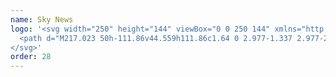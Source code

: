 ```yaml
---
name: Sky News
logo: '<svg width="250" height="144" viewBox="0 0 250 144" xmlns="http://www.w3.org/2000/svg">
  <path d="M217.023 50h-111.86v44.559h111.86c1.64 0 2.977-1.337 2.977-2.959V52.977A2.994 2.994 0 00217.023 50zM81.137 89.64c.482.249 1.462.534 2.692.57 2.103.035 3.261-.767 4.117-2.656l11.353-25.327c-.463-.25-1.497-.535-2.352-.553-1.462-.035-3.422.268-4.67 3.262l-3.672 8.68-7.218-11.746c-.463-.142-1.604-.338-2.424-.338-2.549 0-3.957.944-5.436 2.549l-7.005 7.664 5.632 8.876c1.034 1.622 2.407 2.442 4.652 2.442 1.462 0 2.674-.34 3.244-.589l-6.808-10.266 4.812-5.097 7.896 12.387-4.813 10.141zm-14.9-9.59c0 1.872-.73 2.941-4.385 2.941l-1.3-.089V58.127c0-1.871.64-3.85 4.313-3.85l1.354.143v25.63h.018zm-7.522-3.725c0 3.476-2.281 6.025-6.897 6.524-3.351.356-8.199-.072-10.498-.339l-.16-1.212c0-3.048 1.64-3.743 3.19-3.743.77 0 1.756.062 2.78.126 1.105.07 2.255.141 3.226.141 2.068 0 2.692-.695 2.692-1.372 0-.873-.838-1.23-2.442-1.55l-4.385-.838c-3.654-.695-5.596-3.226-5.596-5.9 0-3.244 2.299-5.989 6.844-6.488 3.422-.374 7.593.036 9.892.339l.125 1.176c0 3.03-1.604 3.69-3.137 3.69-.504 0-1.13-.04-1.849-.084-.96-.06-2.081-.13-3.285-.13-2.138 0-3.03.588-3.03 1.319 0 .748.856 1.07 2.193 1.3l4.188.785c4.314.802 6.15 3.244 6.15 6.256zm82.737-2.656h16.13c.125-.784.178-1.479.196-2.12 0-4.955-3.119-10.017-9.5-10.017-5.685 0-10.32 4.51-10.32 10.712 0 6.452 4.439 10.836 10.891 10.836 2.941 0 5.757-.873 7.575-1.693.213-1.871-.428-2.691-1.302-2.691-.315 0-.713.14-1.405.38l-.288.101c-1.301.428-2.691.82-4.473.82-4.171 0-6.987-2.3-7.504-6.328zm12.975-2.816H141.47c.552-4.17 3.511-6.38 6.808-6.38 3.725 0 6.025 2.834 6.149 6.38zm38.766 10.837c-.213-1.729.339-2.638 1.266-2.638.333 0 .843.135 1.508.311 1.254.333 3.064.812 5.301.812 3.635 0 5.026-1.337 5.026-3.083 0-1.177-.517-2.175-3.815-3.084l-3.725-1.034c-3.992-1.087-5.596-3.083-5.596-5.596 0-3.03 2.424-5.846 7.985-5.846 2.513 0 5.632.606 7.503 1.337.179 1.693-.338 2.602-1.212 2.602-.303 0-.78-.126-1.402-.289-1.164-.306-2.837-.745-4.836-.745-3.386 0-4.634 1.212-4.634 2.816 0 1.034.481 1.996 3.511 2.87l3.779 1.033c4.171 1.212 5.899 3.173 5.899 5.846 0 3.209-2.548 6.078-8.537 6.078-2.745 0-6.078-.606-8.021-1.39zm-2.78-19.374l-5.543 19.018c-.339 1.176-1.212 1.479-2.424 1.479-.695 0-1.39-.125-1.996-.303l-5.33-16.915-5.026 15.739c-.392 1.212-1.301 1.479-2.424 1.479a7.457 7.457 0 01-2.032-.303l-5.899-20.194c.481-.267 1.337-.517 2.121-.517.909 0 1.426.303 1.693 1.212l4.242 15.952h.036l5.24-16.647a4.656 4.656 0 012.121-.517c1.301 0 1.996.339 2.388 1.569l4.848 15.595h.054l4.117-15.952c.267-.909.73-1.212 1.693-1.212.784 0 1.658.25 2.121.517zm-56.393 8.056v11.14c0 .82-.428 1.301-1.783 1.301a7.32 7.32 0 01-1.568-.178V70.8c0-4.242-2.121-6.292-5.205-6.292-2.477 0-5.115 1.73-6.202 3.725v13.261c0 .82-.428 1.301-1.783 1.301-.606 0-1.265-.089-1.568-.178V62.013a6.36 6.36 0 011.568-.214c1.337 0 1.783.517 1.783 1.301v1.783c1.515-1.818 3.814-3.333 6.933-3.333 4.278-.018 7.825 2.709 7.825 8.822z" fill="currentColor" fill-rule="evenodd"></path>
</svg>'
order: 28
---
```

